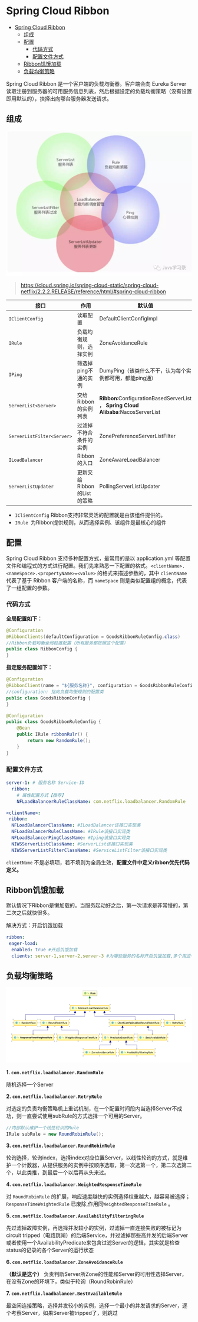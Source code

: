# Spring Cloud Ribbon

<!-- TOC -->

- [Spring Cloud Ribbon](#spring-cloud-ribbon)
  - [组成](#%e7%bb%84%e6%88%90)
  - [配置](#%e9%85%8d%e7%bd%ae)
    - [代码方式](#%e4%bb%a3%e7%a0%81%e6%96%b9%e5%bc%8f)
    - [配置文件方式](#%e9%85%8d%e7%bd%ae%e6%96%87%e4%bb%b6%e6%96%b9%e5%bc%8f)
  - [Ribbon饥饿加载](#ribbon%e9%a5%a5%e9%a5%bf%e5%8a%a0%e8%bd%bd)
  - [负载均衡策略](#%e8%b4%9f%e8%bd%bd%e5%9d%87%e8%a1%a1%e7%ad%96%e7%95%a5)

<!-- /TOC -->

Spring Cloud Ribbon 是一个客户端的负载均衡器。客户端会向 Eureka Server 读取注册到服务器的可用服务信息列表，然后根据设定的负载均衡策略（没有设置即用默认的），抉择出向哪台服务器发送请求。


## 组成

![ae](../../img/spring-cloud/ribbon-2.png)

> https://cloud.spring.io/spring-cloud-static/spring-cloud-netflix/2.2.2.RELEASE/reference/html/#spring-cloud-ribbon

| 接口  | 作用  | 默认值
|---|---|---|
| `IClientConfig` | 	读取配置 |	DefaultClientConfigImpl
| `IRule` |	负载均衡规则，选择实例 |	ZoneAvoidanceRule
| `IPing` |	筛选掉ping不通的实例 |	DumyPing（该类什么不干，认为每个实例都可用，都能ping通）
| `ServerList<Server>` |	交给Ribbon的实例列表 |	**Ribbon**:ConfigurationBasedServerList ， **Spring Cloud Alibaba**:NacosServerList
| `ServerListFilter<Server>` |	过滤掉不符合条件的实例 |	ZonePreferenceServerListFilter
| `ILoadBalancer` |	Ribbon的入口 |	ZoneAwareLoadBalancer
| `ServerListUpdater` |	更新交给Ribbon的List的策略 |	PollingServerListUpdater

- `IClientConfig` Ribbon支持非常灵活的配置就是由该组件提供的。
- `IRule `为Ribbon提供规则，从而选择实例、该组件是最核心的组件

## 配置

Spring Cloud Ribbon 支持多种配置方式，最常用的是以 application.yml 等配置文件和编程式的方式进行配置。我们先来熟悉一下配置的格式。`<clientName>.<nameSpace>.<propertyName>=<value>` 的格式来描述参数的，其中 `clientName` 代表了基于 Ribbon 客户端的名称，而 `nameSpace` 则是类似配置组的概念，代表了一组配置的参数。

### 代码方式

**全局配置如下：**

``` java
@Configuration
@RibbonClients(defaultConfiguration = GoodsRibbonRuleConfig.class)
//Ribbon负载均衡全局粒度配置（所有服务都按照这个配置）
public class RibbonConfig {
}
```

**指定服务配置如下：**

``` java
@Configuration
@RibbonClient(name = "${服务名称}", configuration = GoodsRibbonRuleConfig.class)
//configuration: 指向负载均衡规则的配置类
public class GoodsRibbonConfig {
}
```

``` java
@Configuration
public class GoodsRibbonRuleConfig {
    @Bean
    public IRule ribbonRulr() {
        return new RandomRule();
    }
}
```

### 配置文件方式

``` yml
server-1: # 服务名称 Service-ID
  ribbon:
    # 属性配置方式【推荐】
    NFLoadBalancerRuleClassName: com.netflix.loadbalancer.RandomRule
```

``` yml
<clientName>:
 ribbon:
  NFLoadBalancerClassName: #ILoadBalancer该接口实现类
  NFLoadBalancerRuleClassName: #IRule该接口实现类
  NFLoadBalancerPingClassName: #Iping该接口实现类
  NIWSServerListClassName: #ServerList该接口实现类
  NIWSServerListFilterClassName: #ServiceListFilter该接口实现类
```
`clientName` 不是必填项，若不填则为全局生效，**配置文件中定义ribbon优先代码定义。**


## Ribbon饥饿加载

默认情况下Ribbon是懒加载的。当服务起动好之后，第一次请求是非常慢的，第二次之后就快很多。

解决方式：开启饥饿加载

``` yml
ribbon:
 eager-load:
  enabled: true #开启饥饿加载
  clients: server-1,server-2,server-3 #为哪些服务的名称开启饥饿加载,多个用逗号分隔
```

## 负载均衡策略

![ae](../../img/spring-cloud/ribbon-1.png)



**1. `com.netflix.loadbalancer.RandomRule`**

随机选择一个Server

**2. `com.netflix.loadbalancer.RetryRule`**

对选定的负责均衡策略机上重试机制，在一个配置时间段内当选择Server不成功，则一直尝试使用subRule的方式选择一个可用的Server。

``` java
//内部默认维护一个线性轮训的Rule
IRule subRule = new RoundRobinRule();
```

**3. `com.netflix.loadbalancer.RoundRobinRule`**


轮询选择，轮询index，选择index对应位置Server，以线性轮询的方式，就是维护一个计数器，从提供服务的实例中按顺序选取，第一次选第一个，第二次选第二个，以此类推，到最后一个以后再从头来过。

**4. `com.netflix.loadbalancer.WeightedResponseTimeRule`**

对 `RoundRobinRule` 的扩展，响应速度越快的实例选择权重越大，越容易被选择；`ResponseTimeWeightedRule` 已废除,作用同`WeightedResponseTimeRule` 。

**5. `com.netflix.loadbalancer.AvailabilityFilteringRule`**

先过滤掉故障实例，再选择并发较小的实例，过滤掉一直连接失败的被标记为circuit tripped（电路跳闸）的后端Service，并过滤掉那些高并发的后端Server或者使用一个AvailabilityPredicate来包含过滤Server的逻辑，其实就是检查status的记录的各个Server的运行状态

**6. `com.netflix.loadbalancer.ZoneAvoidanceRule`**

**（默认是这个）** 负责判断Server所Zone的性能和Server的可用性选择Server，在没有Zone的环境下，类似于轮询（RoundRobinRule）

**7. `com.netflix.loadbalancer.BestAvailableRule`**

最空闲连接策略，选择并发较小的实例，选择一个最小的并发请求的Server，逐个考察Server，如果Server被tripped了，则跳过